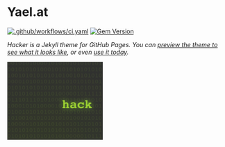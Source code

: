 # Yael.at

[![.github/workflows/ci.yaml](https://github.com/pages-themes/hacker/actions/workflows/ci.yaml/badge.svg)](https://github.com/pages-themes/hacker/actions/workflows/ci.yaml) [![Gem Version](https://badge.fury.io/rb/jekyll-theme-hacker.svg)](https://badge.fury.io/rb/jekyll-theme-hacker)

*Hacker is a Jekyll theme for GitHub Pages. You can [preview the theme to see what it looks like](http://pages-themes.github.io/hacker), or even [use it today](#usage).*

![Thumbnail of Hacker](thumbnail.png)
